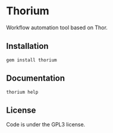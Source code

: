 Thorium
=======
Workflow automation tool based on Thor.

Installation
------------
`gem install thorium`

Documentation
-------------
`thorium help`

License
-------
Code is under the GPL3 license.